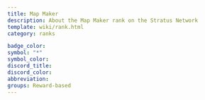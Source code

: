 ```yaml
---
title: Map Maker
description: About the Map Maker rank on the Stratus Network
template: wiki/rank.html
category: ranks

badge_color: 
symbol: "*"
symbol_color: 
discord_title: 
discord_color: 
abbreviation: 
groups: Reward-based
---
```

